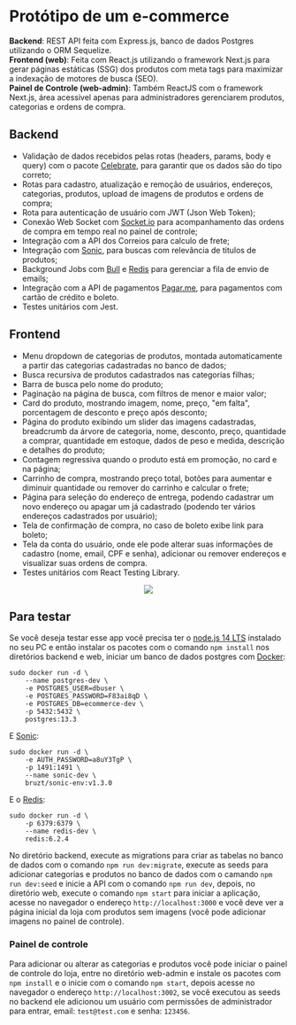 # Protótipo de um e-commerce
<strong>Backend</strong>: REST API feita com Express.js, banco de dados Postgres utilizando o ORM Sequelize.</br>
<strong>Frontend (web)</strong>: Feita com React.js utilizando o framework Next.js para gerar páginas estáticas (SSG) dos produtos com meta tags para maximizar a indexação de motores de busca (SEO).</br>
<strong>Painel de Controle (web-admin)</strong>: Também ReactJS com o framework Next.js, área acessivel apenas para administradores gerenciarem produtos, categorias e ordens de compra.

## Backend
- Validação de dados recebidos pelas rotas (headers, params, body e query) com o pacote [Celebrate](https://github.com/arb/celebrate), para garantir que os dados são do tipo correto;
- Rotas para cadastro, atualização e remoção de usuários, endereços, categorias, produtos, upload de imagens de produtos e ordens de compra;
- Rota para autenticação de usuário com JWT (Json Web Token);
- Conexão Web Socket com [Socket.io](https://github.com/socketio/socket.io) para acompanhamento das ordens de compra em tempo real no painel de controle;
- Integração com a API dos Correios para calculo de frete;
- Integração com [Sonic](https://github.com/valeriansaliou/sonic), para buscas com relevância de titulos de produtos;
- Background Jobs com [Bull](https://github.com/OptimalBits/bull) e [Redis](https://github.com/redis/redis) para gerenciar a fila de envio de emails;
- Integração com a API de pagamentos [Pagar.me](https://pagar.me/), para pagamentos com cartão de crédito e boleto.
- Testes unitários com Jest.

## Frontend
- Menu dropdown de categorias de produtos, montada automaticamente a partir das categorias cadastradas no banco de dados;
- Busca recursiva de produtos cadastrados nas categorias filhas;
- Barra de busca pelo nome do produto;
- Paginação na página de busca, com filtros de menor e maior valor;
- Card do produto, mostrando imagem, nome, preço, "em falta", porcentagem de desconto e preço após desconto;
- Página do produto exibindo um slider das imagens cadastradas, breadcrumb da árvore de categoria, nome, desconto, preço, quantidade a comprar, quantidade em estoque, dados de peso e medida, descrição e detalhes do produto;
- Contagem regressiva quando o produto está em promoção, no card e na página;
- Carrinho de compra, mostrando preço total, botões para aumentar e diminuir quantidade ou remover do carrinho e calcular o frete;
- Página para seleção do endereço de entrega, podendo cadastrar um novo endereço ou apagar um já cadastrado (podendo ter vários endereços cadastrados por usuário);
- Tela de confirmação de compra, no caso de boleto exibe link para boleto;
- Tela da conta do usuário, onde ele pode alterar suas informações de cadastro (nome, email, CPF e senha), adicionar ou remover endereços e visualizar suas ordens de compra.
- Testes unitários com React Testing Library.

<p align="center">
  <img src="https://github.com/bruzt/exemplo-ecommerce/blob/master/ecommerce1.gif?raw=true">
</p>

## Para testar

Se você deseja testar esse app você precisa ter o [node.js 14 LTS](https://nodejs.org/) instalado no seu PC e então instalar os pacotes com o comando ``` npm install ``` nos diretórios backend e web, iniciar um banco de dados postgres com [Docker](https://www.docker.com/):

```
sudo docker run -d \
    --name postgres-dev \
    -e POSTGRES_USER=dbuser \
    -e POSTGRES_PASSWORD=F83ai8qD \
    -e POSTGRES_DB=ecommerce-dev \
    -p 5432:5432 \
    postgres:13.3
```

E [Sonic](https://github.com/valeriansaliou/sonic):

```
sudo docker run -d \
    -e AUTH_PASSWORD=a8uY3TgP \
    -p 1491:1491 \
    --name sonic-dev \
    bruzt/sonic-env:v1.3.0
```

E o [Redis](https://github.com/redis/redis):

```
sudo docker run -d \
    -p 6379:6379 \
    --name redis-dev \
    redis:6.2.4
```

No diretório backend, execute as migrations para criar as tabelas no banco de dados com o comando ``` npm run dev:migrate ```, execute as seeds para adicionar categorias e produtos no banco de dados com o camando ``` npm run dev:seed ``` e inicie a API com o comando ``` npm run dev ```, depois, no diretório web, execute o comando ``` npm start ``` para iniciar a aplicação, acesse no navegador o endereço ``` http://localhost:3000 ``` e você deve ver a página inicial da loja com produtos sem imagens (você pode adicionar imagens no painel de controle).

### Painel de controle

Para adicionar ou alterar as categorias e produtos você pode iniciar o painel de controle do loja, entre no diretório web-admin e instale os pacotes com ``` npm install ``` e o inicie com o comando ``` npm start ```, depois acesse no navegador o endereço ``` http://localhost:3002 ```, se você executou as seeds no backend ele adicionou um usuário com permissões de administrador para entrar, email: ```test@test.com``` e senha: ```123456```.

<!-- 
VocCom o REST Client [Insomnia](https://insomnia.rest/), importe o workspace do projeto (o arquivo está na raiz desse projeto: "Insomnia_workspace.json"), execute a rota "session" (login) para te retornar uma JWT (JSON Web Token) para acessar as rotas, configure a Bearer token com o JWT na rota "store" de "categories" e "products", crie uma categoria de produto e depois um produto cadastrado ao id daquela categoria, recarregando a página web o card do produto deve aparecer.
-->


